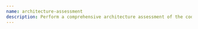 ```yaml
---
name: architecture-assessment
description: Perform a comprehensive architecture assessment of the codebase
---
```


<!-- Architecture assessment instructions will be added here -->
